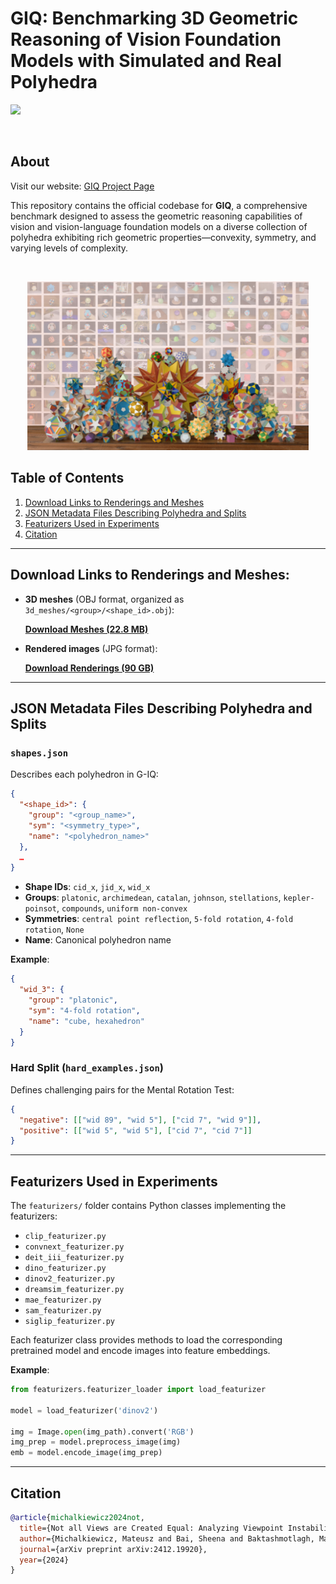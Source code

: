 # GIQ: Benchmarking 3D Geometric Reasoning of Vision Foundation Models with Simulated and Real Polyhedra

<a href="https://arxiv.org/pdf/2412.19920"><img src="https://img.shields.io/badge/Arxiv-2408.00653-B31B1B.svg"></a>

<br>

## About

Visit our website: [GIQ Project Page](https://toomanymatts.github.io/giq-project-page-test/)




This repository contains the official codebase for **GIQ**, a comprehensive benchmark designed to assess the geometric reasoning capabilities of vision and vision-language foundation models on a diverse collection of polyhedra exhibiting rich geometric properties—convexity, symmetry, and varying levels of complexity.

<br>
<p align="center">
    <img width="450" src="demo_files/sample_2.png"/>
</p>


## Table of Contents

1. [Download Links to Renderings and Meshes](#download-links-to-renderings-and-meshes)
2. [JSON Metadata Files Describing Polyhedra and Splits](#json-metadata-files-describing-polyhedra-and-splits)
3. [Featurizers Used in Experiments](#featurizers-used-in-experiments)
4. [Citation](#citation)


---

## Download Links to Renderings and Meshes:  
- **3D meshes** (OBJ format, organized as `3d_meshes/<group>/<shape_id>.obj`):
  
  [**Download Meshes (22.8 MB)**](https://drive.google.com/file/d/1i_6up_4Cc24EaIhnKkhMboaDw-1tdJdC/view?usp=sharing)
- **Rendered images** (JPG format):
  
  [**Download Renderings (90 GB)**](https://drive.google.com/file/d/1kCXKpisGIcz7qgKpdMFqzNji7CnNIX9w/view?usp=sharing)



---

## JSON Metadata Files Describing Polyhedra and Splits

### `shapes.json`

Describes each polyhedron in G-IQ:

```json
{
  "<shape_id>": {
    "group": "<group_name>",
    "sym": "<symmetry_type>",
    "name": "<polyhedron_name>"
  },
  …
}
```

- **Shape IDs**: `cid_x`, `jid_x`, `wid_x`  
- **Groups**: `platonic`, `archimedean`, `catalan`, `johnson`, `stellations`, `kepler-poinsot`, `compounds`, `uniform non-convex`
- **Symmetries**: `central point reflection`, `5-fold rotation`, `4-fold rotation`, `None`
- **Name**: Canonical polyhedron name

**Example**:

```json
{
  "wid_3": {
    "group": "platonic",
    "sym": "4-fold rotation",
    "name": "cube, hexahedron"
  }
}
```

### Hard Split (`hard_examples.json`)

Defines challenging pairs for the Mental Rotation Test:

```json
{
  "negative": [["wid 89", "wid 5"], ["cid 7", "wid 9"]],
  "positive": [["wid 5", "wid 5"], ["cid 7", "cid 7"]]
}
```

---

## Featurizers Used in Experiments

The `featurizers/` folder contains Python classes implementing the featurizers:

- `clip_featurizer.py`
- `convnext_featurizer.py`
- `deit_iii_featurizer.py`
- `dino_featurizer.py`
- `dinov2_featurizer.py`
- `dreamsim_featurizer.py`
- `mae_featurizer.py`
- `sam_featurizer.py`
- `siglip_featurizer.py`

Each featurizer class provides methods to load the corresponding pretrained model and encode images into feature embeddings.

**Example**:

```python
from featurizers.featurizer_loader import load_featurizer

model = load_featurizer('dinov2')

img = Image.open(img_path).convert('RGB')
img_prep = model.preprocess_image(img)
emb = model.encode_image(img_prep)
```

---




## Citation
```BibTeX
@article{michalkiewicz2024not,
  title={Not all Views are Created Equal: Analyzing Viewpoint Instabilities in Vision Foundation Models},
  author={Michalkiewicz, Mateusz and Bai, Sheena and Baktashmotlagh, Mahsa and Jampani, Varun and Balakrishnan, Guha},
  journal={arXiv preprint arXiv:2412.19920},
  year={2024}
}
